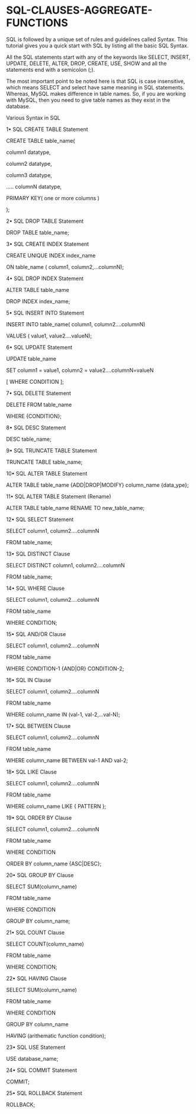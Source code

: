 # SQL-CLAUSES-AGGREGATE-FUNCTIONS

SQL is followed by a unique set of rules and guidelines called Syntax. This tutorial gives you a quick start with SQL by listing all the basic SQL Syntax.

All the SQL statements start with any of the keywords like SELECT, INSERT, UPDATE, DELETE, ALTER, DROP, CREATE, USE, SHOW and all the statements end with a semicolon (;).

The most important point to be noted here is that SQL is case insensitive, which means SELECT and select have same meaning in SQL statements. Whereas, MySQL makes difference in table names. So, if you are working with MySQL, then you need to give table names as they exist in the database.

Various Syntax in SQL

1• SQL CREATE TABLE Statement

CREATE TABLE table_name(

column1 datatype,

column2 datatype,

column3 datatype,

.....
columnN datatype,

PRIMARY KEY( one or more columns )

);


2• SQL DROP TABLE Statement

DROP TABLE table_name;


3• SQL CREATE INDEX Statement

CREATE UNIQUE INDEX index_name

ON table_name ( column1, column2,...columnN);


4• SQL DROP INDEX Statement

ALTER TABLE table_name

DROP INDEX index_name;


5• SQL INSERT INTO Statement

INSERT INTO table_name( column1, column2....columnN)

VALUES ( value1, value2....valueN);


6• SQL UPDATE Statement

UPDATE table_name

SET column1 = value1, column2 = value2....columnN=valueN

[ WHERE  CONDITION ];


7• SQL DELETE Statement

DELETE FROM table_name

WHERE  {CONDITION};


8• SQL DESC Statement

DESC table_name;


9• SQL TRUNCATE TABLE Statement

TRUNCATE TABLE table_name;


10• SQL ALTER TABLE Statement

ALTER TABLE table_name {ADD|DROP|MODIFY} column_name {data_ype};


11• SQL ALTER TABLE Statement (Rename)

ALTER TABLE table_name RENAME TO new_table_name;


12• SQL SELECT Statement

SELECT column1, column2....columnN

FROM   table_name;


13• SQL DISTINCT Clause

SELECT DISTINCT column1, column2....columnN

FROM   table_name;


14• SQL WHERE Clause

SELECT column1, column2....columnN

FROM   table_name

WHERE  CONDITION;


15• SQL AND/OR Clause

SELECT column1, column2....columnN

FROM   table_name

WHERE  CONDITION-1 {AND|OR} CONDITION-2;


16• SQL IN Clause

SELECT column1, column2....columnN

FROM   table_name

WHERE  column_name IN (val-1, val-2,...val-N);


17• SQL BETWEEN Clause

SELECT column1, column2....columnN

FROM   table_name

WHERE  column_name BETWEEN val-1 AND val-2;


18• SQL LIKE Clause

SELECT column1, column2....columnN

FROM   table_name

WHERE  column_name LIKE { PATTERN };


19• SQL ORDER BY Clause

SELECT column1, column2....columnN

FROM   table_name

WHERE  CONDITION

ORDER BY column_name {ASC|DESC};


20• SQL GROUP BY Clause

SELECT SUM(column_name)

FROM   table_name

WHERE  CONDITION

GROUP BY column_name;


21• SQL COUNT Clause

SELECT COUNT(column_name)

FROM   table_name

WHERE  CONDITION;


22• SQL HAVING Clause

SELECT SUM(column_name)

FROM   table_name

WHERE  CONDITION

GROUP BY column_name

HAVING (arithematic function condition);


23• SQL USE Statement

USE database_name;


24• SQL COMMIT Statement

COMMIT;


25• SQL ROLLBACK Statement

ROLLBACK;

